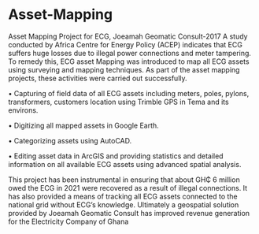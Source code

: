 # Asset-Mapping


Asset Mapping Project for ECG, Joeamah Geomatic Consult-2017
A study conducted by Africa Centre for Energy Policy (ACEP) indicates that ECG suffers huge losses due to illegal power connections and meter tampering. To remedy this, ECG asset Mapping was introduced to map all ECG assets using surveying and mapping techniques. As part of the asset mapping projects, these activities were carried out successfully.

•	Capturing of field data of all ECG assets including meters, poles, pylons, transformers, customers location using Trimble GPS in Tema and its environs.

•	Digitizing all mapped assets in Google Earth.

•	Categorizing assets using AutoCAD.

•	Editing asset data in ArcGIS and providing statistics and detailed information on all available ECG assets using advanced spatial analysis.

This project has been instrumental in ensuring that about GH₵ 6 million owed the ECG in 2021 were recovered as a result of illegal connections. It has also provided a means of tracking all ECG assets connected to the national grid without ECG’s knowledge. Ultimately a geospatial solution provided by Joeamah Geomatic Consult has improved revenue generation for the Electricity Company of Ghana
